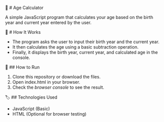 📅 # Age Calculator

A simple JavaScript program that calculates your age based on the birth year and current year entered by the user.

📌 # How It Works
- The program asks the user to input their birth year and the current year.
- It then calculates the age using a basic subtraction operation.
- Finally, it displays the birth year, current year, and calculated age in the console.

🧮 ##  How to Run
1. Clone this repository or download the files.
2. Open index.html in your browser.
3. Check the *browser console* to see the result.

🏷️ ## Technologies Used
- JavaScript (Basic)
- HTML (Optional for browser testing)


